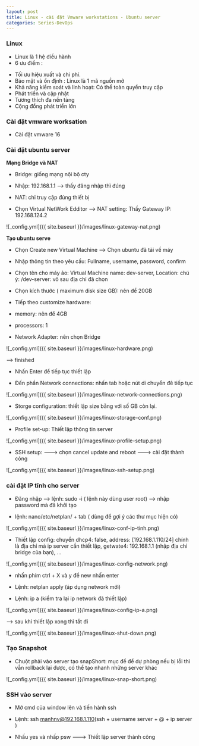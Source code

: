 ```yaml
---
layout: post
title: Linux - cài đặt Vmware workstations - Ubuntu server
categories: Series-DevOps
---
```


### Linux


- Linux là 1 hệ điều hành
- 6 ưu điểm :

+ Tối ưu hiệu xuất và chi phí.
+ Bảo mật và ổn định : Linux là 1 mã nguồn mở
+ Khả năng kiểm soát và linh hoạt: Có thể toàn quyền truy cập
+ Phát triển và cập nhật
+ Tương thích đa nền tảng
+ Cộng đồng phát triển lớn

### Cài đặt vmware worksation

- Cài đặt vmware 16

### Cài đặt ubuntu server

**Mạng Bridge và NAT**

- Bridge: giống mạng nội bộ cty

+ Nhập: 192.168.1.1 --> thấy đăng nhập thì đúng 

- NAT: chỉ truy cập đúng thiết bị

+ Chọn Virtual NetWork Edditor --> NAT setting: Thấy Gateway IP: 192.168.124.2

![_config.yml]({{ site.baseurl }}/images/linux-gateway-nat.png)


**Tạo ubuntu serve**

- Chọn Create new Virtual Machine --> Chọn ubuntu đã tải về máy

- Nhập thông tin theo yêu cầu: Fullname, username, password, confirm

- Chọn tên cho máy ảo: Virtual Machine name: dev-server, Location:  chú ý: /dev-server: vô sau địa chỉ đã chọn

- Chọn kích thước ( maximum disk size GB): nên để 20GB

- Tiếp theo customize hardware:

+ memory: nên để 4GB 

+ processors: 1

+ Network Adapter: nên chọn Bridge 

![_config.yml]({{ site.baseurl }}/images/linux-hardware.png)

--> finished


+ Nhấn Enter để tiếp tục thiết lập

+ Đến phần Network connections: nhấn tab hoặc nút di chuyển đê tiếp tục

![_config.yml]({{ site.baseurl }}/images/linux-network-connections.png)

+ Storge configuration: thiết lập size bằng với số GB còn lại.

![_config.yml]({{ site.baseurl }}/images/linux-storage-conf.png)

+ Profile set-up: Thiết lập thông tin server

![_config.yml]({{ site.baseurl }}/images/linux-profile-setup.png)

+ SSH setup: ---> chọn cancel update and reboot ---> cài đặt thành công

![_config.yml]({{ site.baseurl }}/images/linux-ssh-setup.png)

### cài đặt IP tĩnh cho server

- Đăng nhập --> lệnh: sudo -i ( lệnh này dùng user root) --> nhập password mà đã khởi tạo

- lệnh: nano/etc/netplan/ + tab ( dùng để gợi ý các thư mục hiện có)

![_config.yml]({{ site.baseurl }}/images/linux-conf-ip-tinh.png)

- Thiết lập config: chuyển dhcp4: false, address: [192.168.1.110/24] chính là địa chỉ mà ip server cần thiết lập, 
getwate4: 192.168.1.1 (nhập địa chỉ bridge của bạn), ...

![_config.yml]({{ site.baseurl }}/images/linux-config-network.png)

+ nhấn phím ctrl + X và y để new nhấn enter

+ Lệnh: netplan apply (áp dụng network mới)

+ Lệnh: ip a (kiểm tra lại ip network đã thiết lập)

![_config.yml]({{ site.baseurl }}/images/linux-config-ip-a.png)


--> sau khi thiết lập xong thì tắt đi 

![_config.yml]({{ site.baseurl }}/images/linux-shut-down.png)


### Tạo Snapshot 

- Chuột phải vào server tạo snapShort: mục để để dự phòng nếu bị lỗi thì vẫn rollback lại được, có thể tạo nhanh những server khác

![_config.yml]({{ site.baseurl }}/images/linux-snap-short.png)


### SSH vào server

-  Mở cmd của window lên và tiến hành ssh 

- Lệnh: ssh manhnv@192.168.1.110(ssh + username server + @ + ip server )

- Nhấu yes và nhấp psw ---> Thiết lập server thành công 
